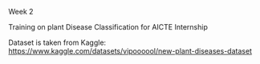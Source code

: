 Week 2

Training on plant Disease Classification for AICTE Internship

Dataset is taken from Kaggle: https://www.kaggle.com/datasets/vipoooool/new-plant-diseases-dataset
